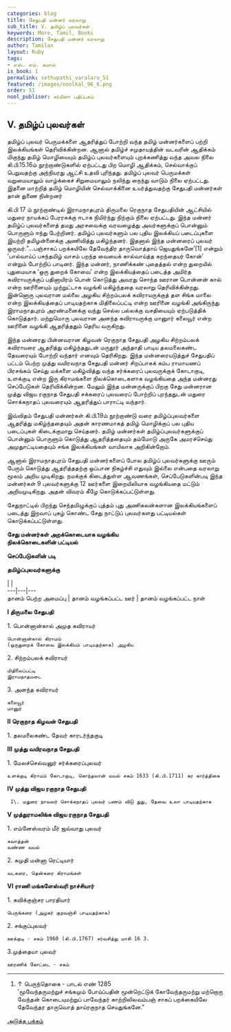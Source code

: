 ```yaml
---
categories: blog
title: சேதுபதி மன்னர் வரலாறு
sub_title: V. தமிழ்ப் புலவர்கள்
keywords: More, Tamil, Books
description: சேதுபதி மன்னர் வரலாறு
author: Tamilan
layout: Ruby
tags:
- எஸ். எம். கமால்
is_book: 1
permalink: sethupathi_varalaru_51
featured: /images/noolkal_96_6.png
order: 51
nool_publiser: சர்மிளா பதிப்பகம்
---
```



## V. தமிழ்ப் புலவர்கள்

தமிழ்ப் புலவர் பெருமக்களை ஆதரித்துப் போற்றி வந்த தமிழ் மன்னர்களைப் பற்றி இலக்கியங்கள் தெரிவிக்கின்றன. ஆனால் தமிழ்ச் சமுதாயத்தின் வடவரின் ஆதிக்கம் மிகுந்து தமிழ் மொழியையும் தமிழ்ப் புலவர்களையும் புறக்கணித்து வந்த அவல நிலை கி.பி.15.16ம் நூற்றாண்டுகளில் ஏற்பட்டது பிற மொழி ஆதிக்கம், செல்வாக்குப் பெறுவதற்கு அந்நியரது ஆட்சி உதவி புரிந்தது. தமிழ்ப் புலவர் பெருமக்கள் வறுமையாலும் வாழ்க்கைச் சிறுமையாலும் நலிந்து நைந்து வாடும் நிலை ஏற்பட்டது. இதனை மாற்றித் தமிழ் மொழியின் செல்வாக்கினை உயர்த்துவதற்கு சேதுபதி மன்னர்கள் தான் துணை நின்றனர்

கி.பி 17 ம் நூற்றாண்டில் இராமநாதபுரம் திருமலை ரெகுநாத சேதுபதியின் ஆட்சியில் மதுரை நாயக்கப் பேரரசுக்கு ஈடாக நிமிர்ந்து நிற்கும் நிலை ஏற்பட்டது. இந்த மன்னர் தமிழ்ப் புலவர்களைத் தமது அரசவைக்கு வரவழைத்து அவர்களுக்குப் பொன்னும் பொருளும் ஈந்து பேற்றினர். தமிழ்ப் புலவர்களும் பல புதிய இலக்கியப் படைப்புகளை இயற்றி தமிழன்னைக்கு அணிவித்து மகிழ்ந்தனர். இதனால் இந்த மன்னரைப் புலவர் ஒருவர்.”...பஞ்சாகப் பறக்கயிலே தேவேந்திர தாருவொத்தாய் ஜெயதுங்கனே’[1] என்றும் ‘பால்வாய்ப் பசுந்தமிழ் வாசம் பறந்த வையைக் கால்வாய்த்த கறந்தையர் கோன்’ என்றும் போற்றிப் பாடினர். இந்த மன்னர், நாணிக்கண் புதைத்தல் என்ற துறையில் புதுமையாக ‘ஒரு துறைக் கோவை’ என்ற இலக்கியத்தைப் படைத்த அமிர்த கவிராயருக்குப் பதினாயிரம் பொன் கொடுத்து அவரது சொந்த ஊரான பொன்னன் கால் என்ற ஊரினையும் முற்றுட்டாக வழங்கி மகிழ்ந்ததை வரலாறு தெரிவிக்கின்றது. இன்னொரு புலவரான மல்லை அழகிய சிற்றம்பலக் கவிராயருக்குத் தள சிங்க மாலை என்ற இலக்கியத்தைப் பாடியதற்காக மிதிலைப்பட்டி என்ற ஊரினை வழங்கி அங்கிருந்து இராமநாதபுரம் அரண்மனைக்கு வந்து செல்ல பல்லக்கு வசதியையும் ஏற்படுத்திக் கொடுத்தார். மற்றுமொரு புலவரான அனந்த கவிராயருக்கு மானுார் கலையூர் என்ற ஊரினை வழங்கி ஆதரித்ததும் தெரிய வருகிறது.

இந்த மன்னரது பின்னவரான கிழவன் ரெகுநாத சேதுபதி அழகிய சிற்றம்பலக் கவிராயரை ஆதரித்து மகிழ்ந்ததுடன் மருதூர் அந்தாதி பாடிய தலமலைகண்ட தேவரையும் போற்றி வந்தார் எனவும் தெரிகிறது. இந்த மன்னரையடுத்துச் சேதுபதிப் பட்டம் பெற்ற முத்து வயிரவநாத சேதுபதி மன்னர் சிறப்பாகக் கம்ப ராமாயணப் பிரசங்கம் செய்து மக்களை மகிழ்வித்து வந்த சர்க்கரைப் புலவருக்குக் கோடாகுடி, உளக்குடி என்ற இரு கிராமங்களை நிலக்கொடைகளாக வழங்கியதை அந்த மன்னரது செப்பேடுகள் தெரிவிக்கின்றன. மேலும் இந்த மன்னருக்குப் பிறகு சேது மன்னரான முத்து விஜய ரகுநாத சேதுபதி சக்கரைப் புலவரைப் போற்றிப் புரந்ததுடன் மதுரை சொக்கநாதப் புலவரையும் ஆதரித்துப் பாராட்டி வந்தார்.

இவ்விதம் சேதுபதி மன்னர்கள் கி.பி.19ம் நூற்றாண்டு வரை தமிழ்ப்புலவர்களை ஆதரித்து மகிழ்ந்ததையும் அதன் காரணமாகத் தமிழ் மொழிக்குப் பல புதிய படைப்புகள் கிடைக்குமாறு செய்தனர். தமிழ் மன்னர்கள் தமிழ்ப்புலவர்களுக்குப் பொன்னும் பொருளும் கொடுத்து ஆதரித்ததையும் தம்மோடு அருகே அமரச்செய்து அமுதுாட்டியதையும் சங்க இலக்கியங்கள் வாயிலாக அறிகின்றோம்.

ஆனால் இராமநாதபுரம் சேதுபதி மன்னர்களைப் போல தமிழ்ப் புலவர்களுக்கு ஊரும் பேரும் கொடுத்து ஆதரித்ததற்கு ஒப்பான நிகழ்ச்சி எதுவும் இல்லை என்பதை வரலாறு மூலம் அறிய முடிகிறது. நமக்குக் கிடைத்துள்ள ஆவணங்கள், செப்பேடுகளின்படி இந்த மன்னர்கள் 9 புலவர்களுக்கு 12 ஊர்களை இறையிலியாக வழங்கியதை மட்டும் அறியமுடிகிறது. அதன் விவரம் கீழே கொடுக்கப்பட்டுள்ளது.

சேதுநாட்டில் பிறந்து செந்தமிழுக்குப் புத்தம் புது அணிகலன்களான இலக்கியங்களைப் படைத்து இறவாப் புகழ் கொண்ட சேது நாட்டுப் புலவர்களது பட்டியல்கள் கொடுக்கப்பட்டுள்ளது.

**சேது மன்னர்கள் அறக்கொடையாக வழங்கிய  
நிலக்கொடைகளின் பட்டியல்**

**செப்பேடுகளின் படி**

**தமிழ்ப்புலவர்களுக்கு**

| |  
\---|---|---  
தானம் பெற்ற அமைப்பு | தானம் வழங்கப்பட்ட ஊர் | தானம் வழங்கப்பட்ட நாள்

**I திருமலை சேதுபதி**

1\. பொன்னான்கால் அமுத கவிராயர்

    
    
    பொன்னான்கால் கிராமம்
    (ஒருதுறைக் கோவை இலக்கியம் பாடியதற்காக) அழகிய
    

2\. சிற்றம்பலக் கவிராயர்

    
    
    மிதிலைப்பட்டி
    இராமநாதமடை
    

3\. அனந்த கவிராயர்

    
    
    கலையூர்
    மானுர்
    

**II ரெகுநாத கிழவன் சேதுபதி**

1\. தலமலைகண்ட தேவர் காரடர்ந்தகுடி

**III முத்து வயிரவநாத சேதுபதி**

1\. மேலச்செல்வனுர் சர்க்கரைப்புலவர்

    
    
    உளக்குடி கிராமம் கோடாகுடி, கொந்தலான் வயல் சகம் 1633 (கி.பி.1711) கர கார்த்திகை
    

**IV முத்து விஜய ரகுநாத சேதுபதி**

    
    
     1\. மதுரை நாவலர் சொக்கநாதப் புலவர் பணம் விடு துது, தேவை உலா பாடியதற்காக
    

**V முத்துராமலிங்க விஜய ரகுநாத சேதுபதி**

1\. எம்னேஸ்வரம் மீர் ஜவ்வாது புலவர்

    
    
    சுவாத்தன் 
    வண்ண வயல்
    

2\. கமுதி மன்னா ரெட்டியார்

    
    
    வடகரை, தென்கரை கிராமங்கள்
    

**VI ராணி மங்களேஸ்வரி நாச்சியார்**

1\. கவிக்குஞ்சர பாரதியார்

    
    
    பெருங்கரை (அழகர் குறவஞ்சி பாடியதற்காக)
    

2\. சங்குப்புலவர்

    
    
    ஊக்குடி - சகம் 1960 (கி.பி.1767) சர்வசித்து மாசி 16 3.
    

3.முத்தையா புலவர்

    
    
    ஊரணிக் கோட்டை - சகம்
    

* * *

  1. ↑ பெருந்தொகை - பாடல் எண் 1285   
'மூவேந்தருமற்றுச் சங்கமும் போய்ப்பதின் மூன்றெட்டுக் கோவேந்தருமற்று மற்றொரு வேந்தன் கொடையுமற்றுப் பாவேந்தர் காற்றிலிலவம்பஞ் சாகப் பறக்கையிலே தேவேந்தர தாருவொத் தாய்ரகுநாத செயதுங்கனே."

[அடுத்த பக்கம்](sethupathi_varalaru_52)
